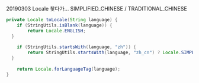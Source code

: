 20190303
Locale 찾다가... 
SIMPLIFIED_CHINESE / TRADITIONAL_CHINESE
```java
private Locale toLocale(String language) {  
    if (StringUtils.isBlank(language)) {  
        return Locale.ENGLISH;  
  }  
  
    if (StringUtils.startsWith(language, "zh")) {  
        return StringUtils.startsWith(language, "zh_cn") ? Locale.SIMPLIFIED_CHINESE : Locale.TRADITIONAL_CHINESE;  
  }  
  
    return Locale.forLanguageTag(language);  
}
```
<!--stackedit_data:
eyJoaXN0b3J5IjpbNjA1MjczNDEyXX0=
-->